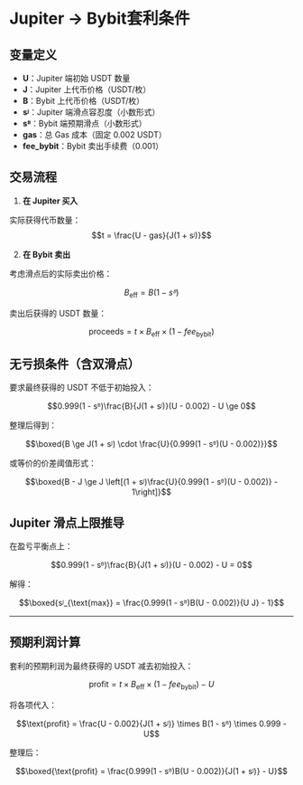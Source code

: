 # Jupiter → Bybit套利条件
  
## 变量定义

- **U**：Jupiter 端初始 USDT 数量
- **J**：Jupiter 上代币价格（USDT/枚）
- **B**：Bybit 上代币价格（USDT/枚）
- **sᴶ**：Jupiter 端滑点容忍度（小数形式）
- **sᴮ**：Bybit 端预期滑点（小数形式）
- **gas**：总 Gas 成本（固定 0.002 USDT）
- **fee_bybit**：Bybit 卖出手续费（0.001）


## 交易流程

1. **在 Jupiter 买入**

实际获得代币数量：
$$t = \frac{U - gas}{J(1 + sᴶ)}$$


2. **在 Bybit 卖出**

考虑滑点后的实际卖出价格：

$$B_{\text{eff}} = B(1 - sᴮ)$$

卖出后获得的 USDT 数量：

$$\text{proceeds} = t \times B_{\text{eff}} \times (1 - fee_{\text{bybit}})$$
  

## 无亏损条件（含双滑点）

  

要求最终获得的 USDT 不低于初始投入：


$$0.999(1 - sᴮ)\frac{B}{J(1 + sᴶ)}(U - 0.002) - U \ge 0$$

整理后得到：


$$\boxed{B \ge J(1 + sᴶ) \cdot \frac{U}{0.999(1 - sᴮ)(U - 0.002)}}$$


或等价的价差阈值形式：

  

$$\boxed{B - J \ge J \left[(1 + sᴶ)\frac{U}{0.999(1 - sᴮ)(U - 0.002)} - 1\right]}$$

  

## Jupiter 滑点上限推导

  

在盈亏平衡点上：

$$0.999(1 - sᴮ)\frac{B}{J(1 + sᴶ)}(U - 0.002) - U = 0$$

  

解得：

$$\boxed{sᴶ_{\text{max}} = \frac{0.999(1 - sᴮ)B(U - 0.002)}{U J} - 1}$$

---

## 预期利润计算

套利的预期利润为最终获得的 USDT 减去初始投入：

$$\text{profit} = t \times B_{\text{eff}} \times (1 - fee_{\text{bybit}}) - U$$

将各项代入：

$$\text{profit} = \frac{U - 0.002}{J(1 + sᴶ)} \times B(1 - sᴮ) \times 0.999 - U$$

整理后：

$$\boxed{\text{profit} = \frac{0.999(1 - sᴮ)B(U - 0.002)}{J(1 + sᴶ)} - U}$$
